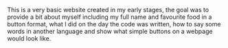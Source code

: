 This is a very basic website created in  my early stages, the goal was to provide a bit about myself including my full name and favourite food in a button format, what I did on the day the code was written, how to say some words in another language and show what simple buttons on a webpage would look like.
